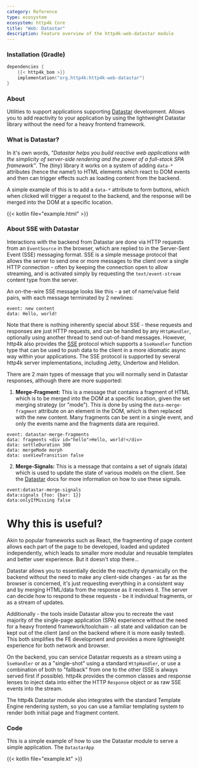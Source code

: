 ```yaml
---
category: Reference
type: ecosystem
ecosystem: http4k Core
title: "Web: Datastar"
description: Feature overview of the http4k-web-datastar module
---
```


### Installation (Gradle)

```kotlin
dependencies {
    {{< http4k_bom >}}
    implementation("org.http4k:http4k-web-datastar")
}
```

### About

Utilities to support applications supporting [Datastar] development. Allows you to add reactivity
to your application by using the lightweight Datastar library without the need for a heavy frontend framework.

### What is Datastar?

In it's own words, _"Datastar helps you build reactive web applications with the simplicity of server-side rendering and
the power of a full-stack SPA framework"_. The (tiny) library it works on a system of adding `data-*` attributes (hence
the
name!) to HTML elements which react to DOM events and then can trigger effects such as loading content from the backend.

A simple example of this is to add a `data-*` attribute to form buttons, which when clicked will trigger a request to
the backend, and the response will be merged into the DOM at a specific location.

{{< kotlin file="example.html" >}}

### About SSE with Datastar

Interactions with the backend from Datastar are done via HTTP requests from an `EventSource` in the browser,
which are replied to in the Server-Sent Event (SSE) messaging format. SSE is a simple message protocol that allows the
server to send one or more messages to the client over a single HTTP connection - often by keeping the connection open
to allow streaming, and is activated simply by requesting the `text/event-stream` content type from the server.

An on-the-wire SSE message looks like this - a set of name/value field pairs, with each message terminated by 2
newlines:

```text
event: new content 
data: Hello, world!
```

Note that there is nothing inherently special about SSE - these requests and responses are just HTTP requests, and
can be handled by any `HttpHandler`, optionally using another thread to send out-of-band messages. However, http4k also
provides the [SSE](/ecosystem/http4k/concepts/server-sent-events/) protocol which supports a `SseHandler` function type
that can be used to push data to the client in a more idiomatic async way within your applications. The SSE protocol is
supported by several http4k server implementations, including Jetty, Undertow and Helidon.

There are 2 main types of message that you will normally send in Datastar responses, although there are more supported:

1. **Merge-Fragment:** This is a message that contains a fragment of HTML which is to be merged into the DOM at a
   specific location, given the set merging strategy (or "mode"). This is done by using the `data-merge-fragment`
   attribute on an element in the DOM, which is then replaced with the new content. Many fragments can be sent in a
   single event, and only the events name and the fragments data are required.

```text
event: datastar-merge-fragments
data: fragments <div id="hello">Hello, world!</div>
data: settleDuration 300
data: mergeMode morph
data: useViewTransition false

```

2. **Merge-Signals:** This is a message that contains a set of signals (data) which is used to update the state of
   various models on the client. See the [Datastar] docs for more information on how to use these signals.

```text
event:datastar-merge-signals
data:signals {foo: {bar: 1}}
data:onlyIfMissing false
```

# Why this is useful?

Akin to popular frameworks such as React, the fragmenting of page content allows each part of the page to be developed,
loaded and updated independently, which leads to smaller more modular and reusable templates and better user experience.
But it doesn't stop there...

Datastar allows you to essentially decide the reactivity dynamically on the backend without the need to make any
client-side changes -
as far as the browser is concerned, it's just requesting everything in a consistent way and by merging HTML/data from
the response as it receives it. The server can decide how to respond to these requests - be it individual fragments, or
as a stream of updates.

Additionally - the tools inside Datastar allow you to recreate the vast majority of the single-page application (SPA)
experience without the need for a heavy frontend framework/toolchain - all state and validation can be kept out of the
client (and on the backend where it is more easily tested). This both simplifies the FE development and provides a more
lightweight experience for both network and browser.

On the backend, you can service Datastar requests as a stream using a `SseHandler` or as a "single-shot" using a
standard `HttpHandler`, or use a combination of both to "fallback" from one to the other (SSE is always served first if
possible). http4k provides the common classes and response lenses to inject data into either the HTTP `Response` object
or as raw SSE events into the stream.

The http4k Datastar module also integrates with the standard Template Engine rendering system, so you can use a familiar 
templating system to render both initial page and fragment content.

### Code

This is a simple example of how to use the Datastar module to serve a simple application. The `DatastarApp`

{{< kotlin file="example.kt" >}}


[Datastar]: https://data-star.dev

